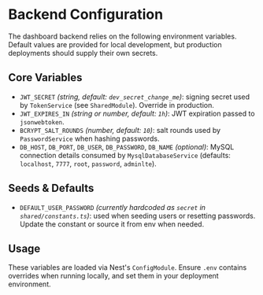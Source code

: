 # Backend Configuration

The dashboard backend relies on the following environment variables. Default values are provided for local development, but production deployments should supply their own secrets.

## Core Variables

- `JWT_SECRET` *(string, default: `dev_secret_change_me`)*: signing secret used by `TokenService` (see `SharedModule`). Override in production.
- `JWT_EXPIRES_IN` *(string or number, default: `1h`)*: JWT expiration passed to `jsonwebtoken`.
- `BCRYPT_SALT_ROUNDS` *(number, default: `10`)*: salt rounds used by `PasswordService` when hashing passwords.
- `DB_HOST`, `DB_PORT`, `DB_USER`, `DB_PASSWORD`, `DB_NAME` *(optional)*: MySQL connection details consumed by `MysqlDatabaseService` (defaults: `localhost`, `7777`, `root`, `password`, `adminlte`).

## Seeds & Defaults

- `DEFAULT_USER_PASSWORD` *(currently hardcoded as `secret` in `shared/constants.ts`)*: used when seeding users or resetting passwords. Update the constant or source it from env when needed.

## Usage

These variables are loaded via Nest's `ConfigModule`. Ensure `.env` contains overrides when running locally, and set them in your deployment environment.

